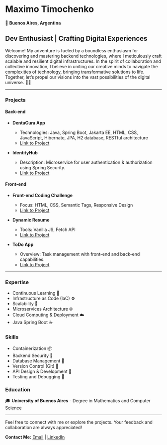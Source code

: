 # Maximo Timochenko

📍 **Buenos Aires, Argentina**

## Dev Enthusiast | Crafting Digital Experiences

Welcome! My adventure is fueled by a boundless enthusiasm for discovering and mastering backend technologies, where I meticulously craft scalable and resilient digital infrastructures. In the spirit of collaboration and collective innovation, I believe in uniting our creative minds to navigate the complexities of technology, bringing transformative solutions to life. Together, let’s propel our visions into the vast possibilities of the digital universe. 🚀🌐

---

### Projects



#### Back-end

- **DentaCura App**
    - Technologies: Java, Spring Boot, Jakarta EE, HTML, CSS, JavaScript, Hibernate, JPA, H2 database, RESTful architecture
    - [Link to Project](https://github.com/fr3m3n/clinic)

- **IdentityHub**
    - Description: Microservice for user authentication & authorization using Spring Security.
    - [Link to Project](https://github.com/fr3m3n/IdentityHub)



#### Front-end

- **Front-end Coding Challenge**
    - Focus: HTML, CSS, Semantic Tags, Responsive Design
    - [Link to Project](https://github.com/fr3m3n/f3-challenge)

- **Dynamic Resume**
    - Tools: Vanilla JS, Fetch API
    - [Link to Project](https://github.com/fr3m3n/resume)

- **ToDo App**
    - Overview: Task management with front-end and back-end capabilities.
    - [Link to Project](https://github.com/fr3m3n/todo-app)

---

### Expertise

- Continuous Learning 📘
- Infrastructure as Code (IaC) ⚙️
- Scalability 🚀
- Microservices Architecture 🌐
- Cloud Computing & Deployment ☁️
- Java Spring Boot ☕

### Skills

- Containerization 📦
- Backend Security 🔐
- Database Management 💽
- Version Control (Git) 🌳
- API Design & Development 🔗
- Testing and Debugging 🐜

### Education

🎓 **University of Buenos Aires** - Degree in Mathematics and Computer Science

---

Feel free to connect with me or explore the projects. Your feedback and collaboration are always appreciated!

**Contact Me:** [Email](mailto:mtimochenko@tutanota.com) | [LinkedIn](https://www.linkedin.com/in/maximo-timochenko/)

